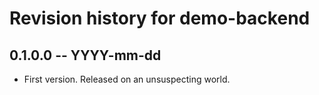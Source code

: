 # Revision history for demo-backend

## 0.1.0.0 -- YYYY-mm-dd

* First version. Released on an unsuspecting world.
